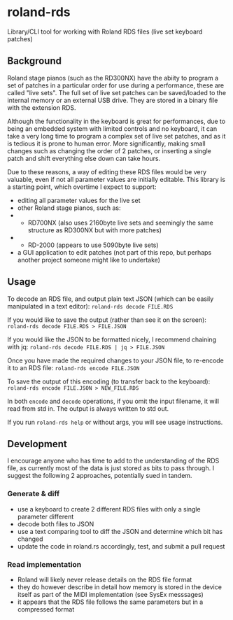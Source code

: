 # roland-rds
Library/CLI tool for working with Roland RDS files (live set keyboard patches)

## Background
Roland stage pianos (such as the RD300NX) have the abiity to program a set of patches in a particular order for use during a performance, these are called "live sets". The full set of live set patches can be saved/loaded to the internal memory or an external USB drive. They are stored in a binary file with the extension RDS.

Although the functionality in the keyboard is great for performances, due to being an embedded system with limited controls and no keyboard, it can take a very long time to program a complex set of live set patches, and as it is tedious it is prone to human error. More significantly, making small changes such as changing the order of 2 patches, or inserting a single patch and shift everything else down can take hours.

Due to these reasons, a way of editing these RDS files would be very valuable, even if not all parameter values are initially editable. This library is a starting point, which overtime I expect to support:
- editing all parameter values for the live set
- other Roland stage pianos, such as:
- - RD700NX (also uses 2160byte live sets and seemingly the same structure as RD300NX but with more patches)
- - RD-2000 (appears to use 5090byte live sets)
- a GUI application to edit patches (not part of this repo, but perhaps another project someone might like to undertake)

## Usage

To decode an RDS file, and output plain text JSON (which can be easily manipulated in a text editor):
`roland-rds decode FILE.RDS`

If you would like to save the output (rather than see it on the screen):
`roland-rds decode FILE.RDS > FILE.JSON`

If you would like the JSON to be formatted nicely, I recommend chaining with jq:
`roland-rds decode FILE.RDS | jq > FILE.JSON`

Once you have made the required changes to your JSON file, to re-encode it to an RDS file:
`roland-rds encode FILE.JSON`

To save the output of this encoding (to transfer back to the keyboard):
`roland-rds encode FILE.JSON > NEW_FILE.RDS`

In both `encode` and `decode` operations, if you omit the input filename, it will read from std in. The output is always written to std out.

If you run `roland-rds help` or without args, you will see usage instructions.

## Development
I encourage anyone who has time to add to the understanding of the RDS file, as currently most of the data is just stored as bits to pass through. I suggest the following 2 approaches, potentially sued in tandem.

### Generate & diff
- use a keyboard to create 2 different RDS files with only a single parameter different
- decode both files to JSON
- use a text comparing tool to diff the JSON and determine which bit has changed
- update the code in roland.rs accordingly, test, and submit a pull request

### Read implementation
- Roland will likely never release details on the RDS file format
- they do however describe in detail how memory is stored in the device itself as part of the MIDI implementation (see SysEx messsages)
- it appears that the RDS file follows the same parameters but in a compressed format